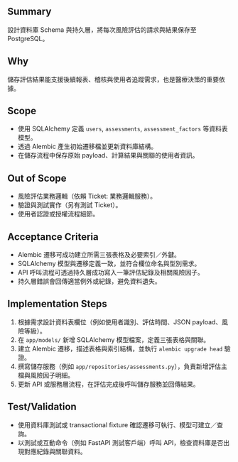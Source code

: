 ## Summary
設計資料庫 Schema 與持久層，將每次風險評估的請求與結果保存至 PostgreSQL。

## Why
儲存評估結果能支援後續報表、稽核與使用者追蹤需求，也是醫療決策的重要依據。

## Scope
- 使用 SQLAlchemy 定義 `users`, `assessments`, `assessment_factors` 等資料表模型。
- 透過 Alembic 產生初始遷移檔並更新資料庫結構。
- 在儲存流程中保存原始 payload、計算結果與關聯的使用者資訊。

## Out of Scope
- 風險評估業務邏輯（依賴 Ticket: 業務邏輯服務）。
- 驗證與測試實作（另有測試 Ticket）。
- 使用者認證或授權流程細節。

## Acceptance Criteria
- Alembic 遷移可成功建立所需三張表格及必要索引／外鍵。
- SQLAlchemy 模型與遷移定義一致，並符合欄位命名與型別需求。
- API 呼叫流程可透過持久層成功寫入一筆評估紀錄及相關風險因子。
- 持久層錯誤會回傳適當例外或紀錄，避免資料遺失。

## Implementation Steps
1. 根據需求設計資料表欄位（例如使用者識別、評估時間、JSON payload、風險等級）。
2. 在 `app/models/` 新增 SQLAlchemy 模型檔案，定義三張表格與關聯。
3. 建立 Alembic 遷移，描述表格與索引結構，並執行 `alembic upgrade head` 驗證。
4. 撰寫儲存服務（例如 `app/repositories/assessments.py`），負責新增評估主檔與風險因子明細。
5. 更新 API 或服務層流程，在評估完成後呼叫儲存服務並回傳結果。

## Test/Validation
- 使用資料庫測試或 transactional fixture 確認遷移可執行、模型可建立／查詢。
- 以測試或互動命令（例如 FastAPI 測試客戶端）呼叫 API，檢查資料庫是否出現對應紀錄與關聯資料。
